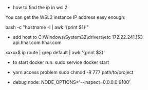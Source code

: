 - how to find the ip in wsl 2

You can get the WSL2 instance IP address easy enough:

bash -c "hostname -I | awk '{print $1}'"

- add host to  C:\Windows\System32\drivers\etc
172.22.241.153 api.hhar.com  hhar.com

xxxxx$ ip route | grep default | awk '{print $3}'

- to start docker run:
sudo service docker start

- yarn access problem
sudo chmod -R 777 path/to/project


- debug node: NODE_OPTIONS='--inspect=0.0.0.0:9100'